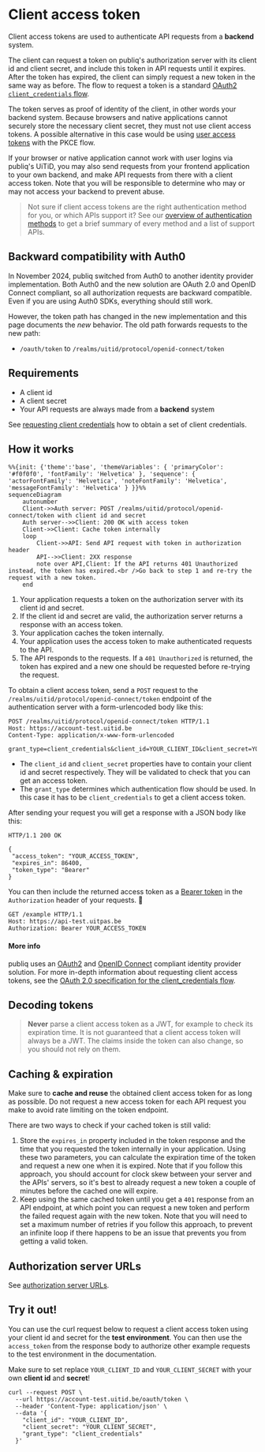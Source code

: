 # Client access token

Client access tokens are used to authenticate API requests from a **backend** system.

The client can request a token on publiq's authorization server with its client id and client secret, and include this token in API requests until it expires. After the token has expired, the client can simply request a new token in the same way as before. The flow to request a token is a standard [OAuth2 `client_credentials` flow](https://oauth.net/2/grant-types/client-credentials/).

The token serves as proof of identity of the client, in other words your backend system. Because browsers and native applications cannot securely store the necessary client secret, they must not use client access tokens. A possible alternative in this case would be using [user access tokens](./user-access-token.md) with the PKCE flow.

If your browser or native application cannot work with user logins via publiq's UiTiD, you may also send requests from your frontend application to your own backend, and make API requests from there with a client access token. Note that you will be responsible to determine who may or may not access your backend to prevent abuse.

> Not sure if client access tokens are the right authentication method for you, or which APIs support it? See our [overview of authentication methods](./methods.md) to get a brief summary of every method and a list of support APIs.

## Backward compatibility with Auth0

In November 2024, publiq switched from Auth0 to another identity provider implementation. Both Auth0 and the new solution are OAuth 2.0 and OpenID Connect compliant, so all authorization requests are backward compatible. Even if you are using Auth0 SDKs, everything should still work.

However, the token path has changed in the new implementation and this page documents the *new* behavior. The old path forwards requests to the new path:

* `/oauth/token` to `/realms/uitid/protocol/openid-connect/token`

## Requirements

* A client id
* A client secret
* Your API requests are always made from a **backend** system

See [requesting client credentials](./requesting-credentials.md) how to obtain a set of client credentials.

## How it works

```mermaid
%%{init: {'theme':'base', 'themeVariables': { 'primaryColor': '#f0f0f0', 'fontFamily': 'Helvetica' }, 'sequence': { 'actorFontFamily': 'Helvetica', 'noteFontFamily': 'Helvetica', 'messageFontFamily': 'Helvetica' } }}%%
sequenceDiagram
    autonumber
    Client->>Auth server: POST /realms/uitid/protocol/openid-connect/token with client id and secret
    Auth server-->>Client: 200 OK with access token
    Client->>Client: Cache token internally
    loop
        Client->>API: Send API request with token in authorization header
        API-->>Client: 2XX response
        note over API,Client: If the API returns 401 Unauthorized instead, the token has expired.<br />Go back to step 1 and re-try the request with a new token.
    end
```

1. Your application requests a token on the authorization server with its client id and secret.
2. If the client id and secret are valid, the authorization server returns a response with an access token.
3. Your application caches the token internally.
4. Your application uses the access token to make authenticated requests to the API.
5. The API responds to the requests. If a `401 Unauthorized` is returned, the token has expired and a new one should be requested before re-trying the request.

To obtain a client access token, send a `POST` request to the `/realms/uitid/protocol/openid-connect/token` endpoint of the authentication server with a form-urlencoded body like this:

```http
POST /realms/uitid/protocol/openid-connect/token HTTP/1.1
Host: https://account-test.uitid.be
Content-Type: application/x-www-form-urlencoded

grant_type=client_credentials&client_id=YOUR_CLIENT_ID&client_secret=YOUR_CLIENT_SECRET
```

* The `client_id` and `client_secret` properties have to contain your client id and secret respectively. They will be validated to check that you can get an access token.
* The `grant_type` determines which authentication flow should be used. In this case it has to be `client_credentials` to get a client access token.

After sending your request you will get a response with a JSON body like this:

```http
HTTP/1.1 200 OK

{
 "access_token": "YOUR_ACCESS_TOKEN",
 "expires_in": 86400,
 "token_type": "Bearer"
}
```

You can then include the returned access token as a [Bearer token](https://swagger.io/docs/specification/authentication/bearer-authentication/) in the `Authorization` header of your requests. 🎉

```http
GET /example HTTP/1.1
Host: https://api-test.uitpas.be
Authorization: Bearer YOUR_ACCESS_TOKEN
```

#### More info

publiq uses an [OAuth2](https://oauth.net/2/) and [OpenID Connect](https://openid.net/specs/openid-connect-core-1_0.html) compliant identity provider solution. For more in-depth information about requesting client access tokens, see the [OAuth 2.0 specification for the client\_credentials flow](https://datatracker.ietf.org/doc/html/rfc6749#section-4.4).

## Decoding tokens

<!-- theme: warning -->

> **Never** parse a client access token as a JWT, for example to check its expiration time. It is not guaranteed that a client access token will always be a JWT. The claims inside the token can also change, so you should not rely on them.

## Caching & expiration

Make sure to **cache and reuse** the obtained client access token for as long as possible. Do not request a new access token for each API request you make to avoid rate limiting on the token endpoint.

There are two ways to check if your cached token is still valid:

1. Store the `expires_in` property included in the token response and the time that you requested the token internally in your application. Using these two parameters, you can calculate the expiration time of the token and request a new one when it is expired. Note that if you follow this approach, you should account for clock skew between your server and the APIs' servers, so it's best to already request a new token a couple of minutes before the cached one will expire.
2. Keep using the same cached token until you get a `401` response from an API endpoint, at which point you can request a new token and perform the failed request again with the new token. Note that you will need to set a maximum number of retries if you follow this approach, to prevent an infinite loop if there happens to be an issue that prevents you from getting a valid token.

## Authorization server URLs

See [authorization server URLs](./environments.md).

## Try it out!

You can use the curl request below to request a client access token using your client id and secret for the **test environment**. You can then use the `access_token` from the response body to authorize other example requests to the test environment in the documentation.

Make sure to set replace `YOUR_CLIENT_ID` and `YOUR_CLIENT_SECRET` with your own **client id** and **secret**!

```shell
curl --request POST \
  --url https://account-test.uitid.be/oauth/token \
  --header 'Content-Type: application/json' \
  --data '{
    "client_id": "YOUR_CLIENT_ID",
    "client_secret": "YOUR_CLIENT_SECRET",
    "grant_type": "client_credentials"
  }'
```

